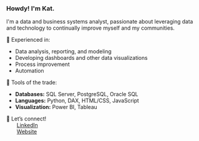### Howdy! I'm Kat.

I'm a data and business systems analyst, passionate about leveraging data and technology to continually improve myself and my communities.

📑 Experienced in: 
- Data analysis, reporting, and modeling
- Developing dashboards and other data visualizations
- Process improvement
- Automation

🧰 Tools of the trade:
- **Databases:** SQL Server, PostgreSQL, Oracle SQL
- **Languages:** Python, DAX, HTML/CSS, JavaScript
- **Visualization:** Power BI, Tableau

🤝 Let’s connect!\
&nbsp;&nbsp;&nbsp;&nbsp;&nbsp;&nbsp;&nbsp;[LinkedIn](https://www.linkedin.com/in/knguyena/)\
&nbsp;&nbsp;&nbsp;&nbsp;&nbsp;&nbsp;&nbsp;[Website](https://kattang.com)
